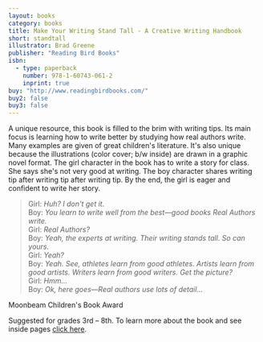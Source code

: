 ```yaml
---
layout: books
category: books
title: Make Your Writing Stand Tall - A Creative Writing Handbook
short: standtall
illustrator: Brad Greene
publisher: "Reading Bird Books"
isbn:
  - type: paperback
    number: 978-1-60743-061-2
    inprint: true
buy: "http://www.readingbirdbooks.com/"
buy2: false
buy3: false
---
```


A unique resource, this book is filled to the brim with writing tips. Its main focus is learning how to write better by studying how real authors write. Many examples are given of great children's literature. It's also unique because the illustrations (color cover; b/w inside) are drawn in a graphic novel format. The girl character in the book has to write a story for class. She says she's not very good at writing. The boy character shares writing tip after writing tip after writing tip. By the end, the girl is eager and confident to write her story.

<blockquote class="standtall"><p2 class="excerpt">
Girl: <i>Huh? I don't get it. </i><br />
Boy: <i>You learn to write well from the best—good books Real Authors write. </i><br />
Girl: <i>Real Authors? </i><br />
Boy: <i>Yeah, the experts at writing. Their writing stands tall. So can yours. </i><br />
Girl: <i>Yeah? </i><br />
Boy: <i>Yeah. See, athletes learn from good athletes. Artists learn from good artists. Writers learn from good writers. Get the picture? </i><br />
Girl: <i>Hmm… </i><br />
Boy: <i>Ok, here goes—Real authors use lots of detail… </i>
</p2></blockquote>

<p class="awards">
Moonbeam Children's Book Award
</p>

Suggested for grades 3rd – 8th. To learn more about the book and see inside pages <a href="http://www.readingbirdbooks.com/" target="_blank">click here</a>.